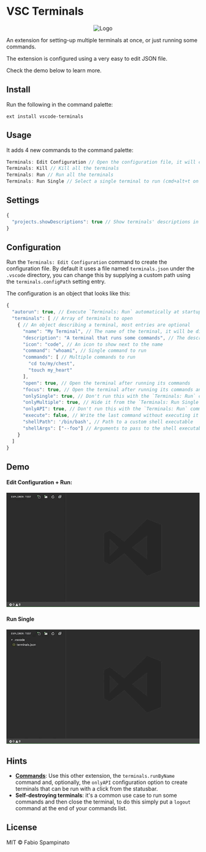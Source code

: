 # VSC Terminals

<p align="center">
	<img src="https://raw.githubusercontent.com/fabiospampinato/vscode-terminals/master/resources/logo-128x128.png" alt="Logo">
</p>

An extension for setting-up multiple terminals at once, or just running some commands.

The extension is configured using a very easy to edit JSON file.

Check the demo below to learn more.

## Install

Run the following in the command palette:

```shell
ext install vscode-terminals
```

## Usage

It adds 4 new commands to the command palette:

```js
Terminals: Edit Configuration // Open the configuration file, it will create it for you if needed
Terminals: Kill // Kill all the terminals
Terminals: Run // Run all the terminals
Terminals: Run Single // Select a single terminal to run (cmd+alt+t on Mac, ctrl+alt+t Elsewhere)
```

## Settings

```js
{
  "projects.showDescriptions": true // Show terminals' descriptions in the quickpick
}
```

## Configuration

Run the `Terminals: Edit Configuration` command to create the configuration file. By default it uses a file named `terminals.json` under the `.vscode` directory, you can change this by supplying a custom path using the `terminals.configPath` setting entry.

The configuration is an object that looks like this:

```js
{
  "autorun": true, // Execute `Terminals: Run` automatically at startup
  "terminals": [ // Array of terminals to open
    { // An object describing a terminal, most entries are optional
      "name": "My Terminal", // The name of the terminal, it will be displayed in the dropdown
      "description": "A terminal that runs some commands", // The description of the terminal
      "icon": "code", // An icon to show next to the name
      "command": "whoami", // Single command to run
      "commands": [ // Multiple commands to run
        "cd to/my/chest",
        "touch my_heart"
      ],
      "open": true, // Open the terminal after running its commands
      "focus": true, // Open the terminal after running its commands and focus to it
      "onlySingle": true, // Don't run this with the `Terminals: Run` command
      "onlyMultiple": true, // Hide it from the `Terminals: Run Single` command
      "onlyAPI": true, // Don't run this with the `Terminals: Run` command and hide it from the `Terminals: Run Single` command
      "execute": false, // Write the last command without executing it
      "shellPath": '/bin/bash', // Path to a custom shell executable
      "shellArgs": ["--foo"] // Arguments to pass to the shell executable
    }
  ]
}
```

## Demo

#### Edit Configuration + Run:

![Run](resources/run.gif)

#### Run Single

![Run Single](resources/run_single.gif)

## Hints

- **[Commands](https://marketplace.visualstudio.com/items?itemName=fabiospampinato.vscode-commands)**: Use this other extension, the `terminals.runByName` command and, optionally, the `onlyAPI` configuration option to create terminals that can be run with a click from the statusbar.
- **Self-destroying terminals**: it's a common use case to run some commands and then close the terminal, to do this simply put a `logout` command at the end of your commands list.

## License

MIT © Fabio Spampinato
